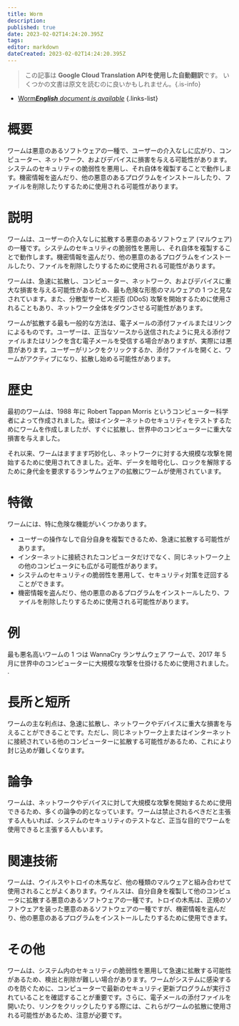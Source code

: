 ```yaml
---
title: Worm
description: 
published: true
date: 2023-02-02T14:24:20.395Z
tags: 
editor: markdown
dateCreated: 2023-02-02T14:24:20.395Z
---
```


> この記事は **Google Cloud Translation APIを使用した自動翻訳**です。
いくつかの文書は原文を読むのに良いかもしれません。{.is-info}



- [Worm***English** document is available*](/en/Knowledge-base/Dictionary/worm)
{.links-list}


# 概要
ワームは悪意のあるソフトウェアの一種で、ユーザーの介入なしに広がり、コンピューター、ネットワーク、およびデバイスに損害を与える可能性があります。システムのセキュリティの脆弱性を悪用し、それ自体を複製することで動作します。機密情報を盗んだり、他の悪意のあるプログラムをインストールしたり、ファイルを削除したりするために使用される可能性があります。

# 説明
ワームは、ユーザーの介入なしに拡散する悪意のあるソフトウェア (マルウェア) の一種です。システムのセキュリティの脆弱性を悪用し、それ自体を複製することで動作します。機密情報を盗んだり、他の悪意のあるプログラムをインストールしたり、ファイルを削除したりするために使用される可能性があります。

ワームは、急速に拡散し、コンピューター、ネットワーク、およびデバイスに重大な損害を与える可能性があるため、最も危険な形態のマルウェアの 1 つと見なされています。また、分散型サービス拒否 (DDoS) 攻撃を開始するために使用されることもあり、ネットワーク全体をダウンさせる可能性があります。

ワームが拡散する最も一般的な方法は、電子メールの添付ファイルまたはリンクによるものです。ユーザーは、正当なソースから送信されたように見える添付ファイルまたはリンクを含む電子メールを受信する場合がありますが、実際には悪意があります。ユーザーがリンクをクリックするか、添付ファイルを開くと、ワームがアクティブになり、拡散し始める可能性があります。

# 歴史
最初のワームは、1988 年に Robert Tappan Morris というコンピューター科学者によって作成されました。彼はインターネットのセキュリティをテストするためにワームを作成しましたが、すぐに拡散し、世界中のコンピューターに重大な損害を与えました。

それ以来、ワームはますます巧妙化し、ネットワークに対する大規模な攻撃を開始するために使用されてきました。近年、データを暗号化し、ロックを解除するために身代金を要求するランサムウェアの拡散にワームが使用されています。

# 特徴
ワームには、特に危険な機能がいくつかあります。

- ユーザーの操作なしで自分自身を複製できるため、急速に拡散する可能性があります。
- インターネットに接続されたコンピュータだけでなく、同じネットワーク上の他のコンピュータにも広がる可能性があります。
- システムのセキュリティの脆弱性を悪用して、セキュリティ対策を迂回することができます。
- 機密情報を盗んだり、他の悪意のあるプログラムをインストールしたり、ファイルを削除したりするために使用される可能性があります。

# 例
最も悪名高いワームの 1 つは WannaCry ランサムウェア ワームで、2017 年 5 月に世界中のコンピューターに大規模な攻撃を仕掛けるために使用されました。 .

# 長所と短所
ワームの主な利点は、急速に拡散し、ネットワークやデバイスに重大な損害を与えることができることです。ただし、同じネットワーク上またはインターネットに接続されている他のコンピューターに拡散する可能性があるため、これにより封じ込めが難しくなります。

# 論争
ワームは、ネットワークやデバイスに対して大規模な攻撃を開始するために使用できるため、多くの論争の的となっています。ワームは禁止されるべきだと主張する人もいれば、システムのセキュリティのテストなど、正当な目的でワームを使用できると主張する人もいます。

# 関連技術
ワームは、ウイルスやトロイの木馬など、他の種類のマルウェアと組み合わせて使用されることがよくあります。ウイルスは、自分自身を複製して他のコンピュータに拡散する悪意のあるソフトウェアの一種です。トロイの木馬は、正規のソフトウェアを装った悪意のあるソフトウェアの一種ですが、機密情報を盗んだり、他の悪意のあるプログラムをインストールしたりするために使用できます。

# その他
ワームは、システム内のセキュリティの脆弱性を悪用して急速に拡散する可能性があるため、検出と削除が難しい場合があります。ワームがシステムに感染するのを防ぐために、コンピューターで最新のセキュリティ更新プログラムが実行されていることを確認することが重要です。さらに、電子メールの添付ファイルを開いたり、リンクをクリックしたりする際には、これらがワームの拡散に使用される可能性があるため、注意が必要です。